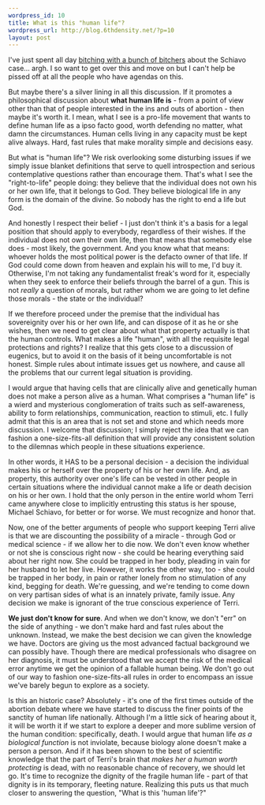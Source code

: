 ```yaml
--- 
wordpress_id: 10
title: What is this "human life"?
wordpress_url: http://blog.6thdensity.net/?p=10
layout: post
---
```

I've just spent all day <a href="http://rightthinkinggirl.typepad.com/right_thinking_girl/2005/03/arrested_for_gi.html">bitching with a bunch of bitchers</a> about the Schiavo case... argh.  I so want to get over this and move on but I can't help be pissed off at all the people who have agendas on this.

But maybe there's a silver lining in all this discussion.  If it promotes a philosophical discussion about <strong>what human life is</strong> - from a point of view other than that of people interested in the ins and outs of abortion - then maybe it's worth it.  I mean, what I see is a pro-life movement that wants to define human life as a ipso facto good, worth defending no matter, what damn the circumstances.  Human cells living in any capacity must be kept alive always.  Hard, fast rules that make morality simple and decisions easy.

But what is "human life"?  We risk overlooking some disturbing issues if we simply issue blanket definitions that serve to quell introspection and serious contemplative questions rather than encourage them.  That's what I see the "right-to-life" people doing: they believe that the individual does not own his or her own life, that it belongs to God.  They believe biological life in any form is the domain of the divine.  So nobody has the right to end a life but God.

And honestly I respect their belief - I just don't think it's a basis for a legal position that should apply to everybody, regardless of their wishes.  If the individual does not own their own life, then that means that somebody else does - most likely, the government.  And you know what that means: whoever holds the most political power is the defacto owner of that life.  If God could come down from heaven and explain his will to me, I'd buy it.  Otherwise, I'm not taking any fundamentalist freak's word for it, especially when they seek to enforce their beliefs through the barrel of a gun.  This is not *really* a question of morals, but rather whom we are going to let define those morals - the state or the individual?

If we therefore proceed under the premise that the individual has sovereignity over his or her own life, and can dispose of it as he or she wishes, then we need to get clear about what that property actually is that the human controls.  What makes a life "human", with all the requisite legal protections and rights?  I realize that this gets close to a discussion of eugenics, but to avoid it on the basis of it being uncomfortable is not honest.  Simple rules about intimate issues get us nowhere, and cause all the problems that our current legal situation is providing.

I would argue that having cells that are clinically alive and genetically human does not make a person alive as a human.  What comprises a "human life" is a wierd and mysterious conglomeration of traits such as self-awareness, ability to form relationships, communication, reaction to stimuli, etc.  I fully admit that this is an area that is not set and stone and which needs more discussion.  I welcome that discussion; I simply reject the idea that we can fashion a one-size-fits-all definition that will provide any consistent solution to the dilemnas which people in these situations experience.  

In other words, it HAS to be a personal decision - a decision the individual makes his or herself over the property of his or her own life.  And, as property, this authority over one's life can be vested in other people in certain situations where the individual cannot make a life or death decision on his or her own.  I hold that the only person in the entire world whom Terri came anywhere close to implicitly entrusting this status is her spouse, Michael Schiavo, for better or for worse.  We must recognize and honor that.

Now, one of the better arguments of people who support keeping Terri alive is that we are discounting the possibility of a miracle - through God or medical science - if we allow her to die now.  We don't even know whether or not she is conscious right now - she could be hearing everything said about her right now.  She could be trapped in her body, pleading in vain for her husband to let her live.  However, it works the other way, too - she could be trapped in her body, in pain or rather lonely from no stimulation of any kind, begging for death.  We're guessing, and we're tending to come down on very partisan sides of what is an innately private, family issue.  Any decision we make is ignorant of the true conscious experience of Terri.

<strong>We just don't know for sure</strong>.  And when we don't know, we don't "err" on the side of anything - we don't make hard and fast rules about the unknown.  Instead, we make the best decision we can given the knowledge we have.  Doctors are giving us the most advanced factual background we can possibly have.  Though there are medical professionals who disagree on her diagnosis, it must be understood that we accept the risk of the medical error anytime we get the opinion of a fallable human being.  We don't go out of our way to fashion one-size-fits-all rules in order to encompass an issue we've barely begun to explore as a society.

Is this an historic case?  Absolutely - it's one of the first times outside of the abortion debate where we have started to discuss the finer points of the sanctity of human life nationally.  Although I'm a little sick of hearing about it, it will be worth it if we start to explore a deeper and more sublime version of the human condition: specifically, death.  I would argue that human life <i>as a biological function</i> is not inviolate, because biology alone doesn't make a person a person.  And if it has been shown to the best of scientific knowledge that the part of Terri's brain that <i>makes her a human worth protecting</i> is dead, with no reasonable chance of recovery, we should let go.  It's time to recognize the dignity of the fragile human life - part of that dignity is in its temporary, fleeting nature.  Realizing this puts us that much closer to answering the question, "What is this 'human life'?"

